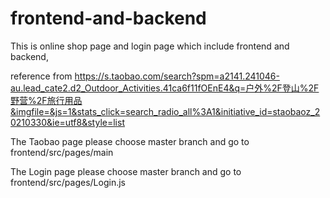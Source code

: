 # frontend-and-backend
This is online shop page and login page which include frontend and backend, 

reference from https://s.taobao.com/search?spm=a2141.241046-au.lead_cate2.d2_Outdoor_Activities.41ca6f11fOEnE4&q=户外%2F登山%2F野营%2F旅行用品&imgfile=&js=1&stats_click=search_radio_all%3A1&initiative_id=staobaoz_20210330&ie=utf8&style=list

The Taobao page please choose master branch and go to frontend/src/pages/main

The Login page please choose master branch and go to frontend/src/pages/Login.js
